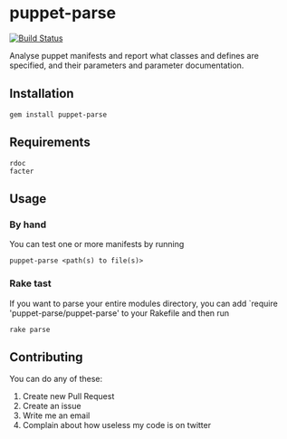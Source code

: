 # puppet-parse

[![Build Status](https://travis-ci.org/johanek/puppet-parse.png)](http://travis-ci.org/johanek/puppet-parse)

Analyse puppet manifests and report what classes and defines are specified, and their parameters and parameter documentation.

## Installation

    gem install puppet-parse

## Requirements

    rdoc
    facter

## Usage

### By hand

You can test one or more manifests by running

    puppet-parse <path(s) to file(s)>


### Rake tast

If you want to parse your entire modules directory, you can add
`require 'puppet-parse/puppet-parse' to your Rakefile and then run

    rake parse

## Contributing

You can do any of these:

1. Create new Pull Request
2. Create an issue
3. Write me an email
4. Complain about how useless my code is on twitter

